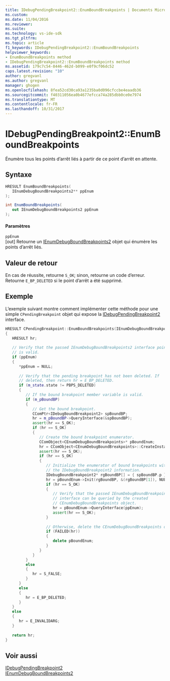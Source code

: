 ```yaml
---
title: IDebugPendingBreakpoint2::EnumBoundBreakpoints | Documents Microsoft
ms.custom: 
ms.date: 11/04/2016
ms.reviewer: 
ms.suite: 
ms.technology: vs-ide-sdk
ms.tgt_pltfrm: 
ms.topic: article
f1_keywords: IDebugPendingBreakpoint2::EnumBoundBreakpoints
helpviewer_keywords:
- EnumBoundBreakpoints method
- IDebugPendingBreakpoint2::EnumBoundBreakpoints method
ms.assetid: 179c7c54-8446-462d-b099-e0f9cf06dc52
caps.latest.revision: "10"
author: gregvanl
ms.author: gregvanl
manager: ghogen
ms.openlocfilehash: 8fea52cd30ca93a1235ba0d096cfccbe4eaadb36
ms.sourcegitcommit: f40311056ea0b4677efcca74a285dbb0ce0e7974
ms.translationtype: MT
ms.contentlocale: fr-FR
ms.lasthandoff: 10/31/2017
---
```

# <a name="idebugpendingbreakpoint2enumboundbreakpoints"></a>IDebugPendingBreakpoint2::EnumBoundBreakpoints
Énumère tous les points d’arrêt liés à partir de ce point d’arrêt en attente.  
  
## <a name="syntax"></a>Syntaxe  
  
```cpp  
HRESULT EnumBoundBreakpoints(   
   IEnumDebugBoundBreakpoints2** ppEnum  
);  
```  
  
```csharp  
int EnumBoundBreakpoints(   
   out IEnumDebugBoundBreakpoints2 ppEnum  
);  
```  
  
#### <a name="parameters"></a>Paramètres  
 `ppEnum`  
 [out] Retourne un [IEnumDebugBoundBreakpoints2](../../../extensibility/debugger/reference/ienumdebugboundbreakpoints2.md) objet qui énumère les points d’arrêt liés.  
  
## <a name="return-value"></a>Valeur de retour  
 En cas de réussite, retourne `S_OK`; sinon, retourne un code d’erreur. Retourne `E_BP_DELETED` si le point d’arrêt a été supprimé.  
  
## <a name="example"></a>Exemple  
 L’exemple suivant montre comment implémenter cette méthode pour une simple `CPendingBreakpoint` objet qui expose la [IDebugPendingBreakpoint2](../../../extensibility/debugger/reference/idebugpendingbreakpoint2.md) interface.  
  
```cpp  
HRESULT CPendingBreakpoint::EnumBoundBreakpoints(IEnumDebugBoundBreakpoints2** ppEnum)    
{    
   HRESULT hr;    
  
   // Verify that the passed IEnumDebugBoundBreakpoints2 interface pointer   
   // is valid.    
   if (ppEnum)    
   {    
      *ppEnum = NULL;  
  
      // Verify that the pending breakpoint has not been deleted. If   
      // deleted, then return hr = E_BP_DELETED.    
      if (m_state.state != PBPS_DELETED)    
      {    
         // If the bound breakpoint member variable is valid.  
         if (m_pBoundBP)    
         {    
            // Get the bound breakpoint.    
            CComPtr<IDebugBoundBreakpoint2> spBoundBP;    
            hr = m_pBoundBP->QueryInterface(&spBoundBP);    
            assert(hr == S_OK);    
            if (hr == S_OK)    
            {    
               // Create the bound breakpoint enumerator.    
               CComObject<CEnumDebugBoundBreakpoints>* pBoundEnum;    
               hr = CComObject<CEnumDebugBoundBreakpoints>::CreateInstance(&pBoundEnum);    
               assert(hr == S_OK);    
               if (hr == S_OK)    
               {    
                  // Initialize the enumerator of bound breakpoints with   
                  // the IDebugBoundBreakpoint2 information.      
                  IDebugBoundBreakpoint2* rgBoundBP[] = { spBoundBP.p };    
                  hr = pBoundEnum->Init(rgBoundBP, &(rgBoundBP[1]), NULL, AtlFlagCopy);    
                  if (hr == S_OK)    
                  {    
                     // Verify that the passed IEnumDebugBoundBreakpoints2     
                     // interface can be queried by the created  
                     // CEnumDebugBoundBreakpoints object.    
                     hr = pBoundEnum->QueryInterface(ppEnum);    
                     assert(hr == S_OK);    
                  }    
  
                  // Otherwise, delete the CEnumDebugBoundBreakpoints object.    
                  if (FAILED(hr))    
                  {    
                     delete pBoundEnum;    
                  }    
               }    
            }    
         }    
         else    
         {    
            hr = S_FALSE;    
         }    
      }    
      else    
      {    
         hr = E_BP_DELETED;    
      }    
   }    
   else    
   {    
      hr = E_INVALIDARG;    
   }    
  
   return hr;    
}    
```  
  
## <a name="see-also"></a>Voir aussi  
 [IDebugPendingBreakpoint2](../../../extensibility/debugger/reference/idebugpendingbreakpoint2.md)   
 [IEnumDebugBoundBreakpoints2](../../../extensibility/debugger/reference/ienumdebugboundbreakpoints2.md)